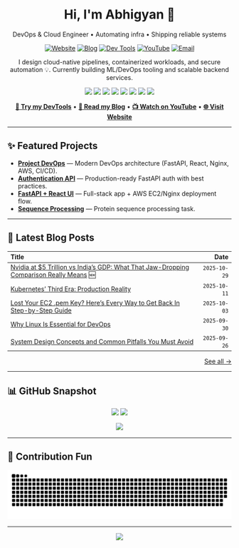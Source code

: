 <!--
  Abhigyan's modern GitHub Profile README
-->

<!-- HERO -->
<h1 align="center">Hi, I'm Abhigyan 👋</h1>
<p align="center">
  DevOps & Cloud Engineer • Automating infra • Shipping reliable systems
</p>

<p align="center">
  <a href="https://projectdevops.in"><img alt="Website" src="https://img.shields.io/badge/Website-projectdevops.in-0ea5e9?style=for-the-badge&logo=google-chrome&logoColor=white"></a>
  <a href="https://blogs.projectdevops.in"><img alt="Blog" src="https://img.shields.io/badge/Blog-blogs.projectdevops.in-16a34a?style=for-the-badge&logo=hashnode&logoColor=white"></a>
  <a href="https://tools.projectdevops.in"><img alt="Dev Tools" src="https://img.shields.io/badge/DevTools-tools.projectdevops.in-f59e0b?style=for-the-badge&logo=vercel&logoColor=white"></a>
  <a href="https://youtube.com/projectdevops709"><img alt="YouTube" src="https://img.shields.io/badge/YouTube-ProjectDevOps709-ff0000?style=for-the-badge&logo=youtube&logoColor=white"></a>
  <a href="mailto:connect@projectdevops.in"><img alt="Email" src="https://img.shields.io/badge/Email-connect%40projectdevops.in-f43f5e?style=for-the-badge&logo=gmail&logoColor=white"></a>
</p>

<!-- QUICK SUMMARY -->
<p align="center">
  I design cloud-native pipelines, containerized workloads, and secure automation 💡.
  Currently building ML/DevOps tooling and scalable backend services.
</p>

<!-- KEY STACK (compact badge grid) -->
<p align="center">
  <img src="https://img.shields.io/badge/AWS-232F3E?style=flat&logo=amazonaws&logoColor=white" />
  <img src="https://img.shields.io/badge/Docker-2496ED?style=flat&logo=docker&logoColor=white" />
  <img src="https://img.shields.io/badge/Kubernetes-326CE5?style=flat&logo=kubernetes&logoColor=white" />
  <img src="https://img.shields.io/badge/Terraform-7B42BC?style=flat&logo=terraform&logoColor=white" />
  <img src="https://img.shields.io/badge/FastAPI-009688?style=flat&logo=fastapi&logoColor=white" />
  <img src="https://img.shields.io/badge/MongoDB-47A248?style=flat&logo=mongodb&logoColor=white" />
  <img src="https://img.shields.io/badge/Jenkins-D24939?style=flat&logo=jenkins&logoColor=white" />
  <img src="https://img.shields.io/badge/Git-111827?style=flat&logo=git&logoColor=white" />
</p>

<!-- HIGHLIGHTS / CTA -->
<p align="center">
  <a href="https://tools.projectdevops.in"><b>🚀 Try my DevTools</b></a> •
  <a href="https://blogs.projectdevops.in"><b>📝 Read my Blog</b></a> •
  <a href="https://youtube.com/projectdevops709"><b>📺 Watch on YouTube</b></a> •
  <a href="https://projectdevops.in"><b>🌐 Visit Website</b></a>
</p>

---

## ✨ Featured Projects

- **[Project DevOps](https://github.com/abhigyan-709/project_devops)** — Modern DevOps architecture (FastAPI, React, Nginx, AWS, CI/CD).
- **[Authentication API](https://github.com/abhigyan-709/authentication_project)** — Production-ready FastAPI auth with best practices.
- **[FastAPI + React UI](https://github.com/abhigyan-709/fastapi_projects)** — Full-stack app + AWS EC2/Nginx deployment flow.
- **[Sequence Processing](https://github.com/abhigyan-709/sequence-processing)** — Protein sequence processing task.

---

## 📝 Latest Blog Posts

<!-- BLOG-POST-LIST:START -->
<table>
  <thead>
    <tr>
      <th align='left'>Title</th>
      <th align='right'>Date</th>
    </tr>
  </thead>
  <tbody>
<tr><td><a href="https://blogs.projectdevops.in/b/690234582d21a9be01f76aed-nvidiaat5trillionvsindiasgdpwhatthatjaw-droppingcomparisonreallymeans">Nvidia at $5 Trillion vs India’s GDP: What That Jaw-Dropping Comparison Really Means</a> <span>🆕</span></td><td align="right"><code>2025-10-29</code></td></tr>
<tr><td><a href="https://blogs.projectdevops.in/b/68ea6841ddb1305dfa1c3d9c-kubernetesthirderaproductionreality">Kubernetes’ Third Era: Production Reality</a></td><td align="right"><code>2025-10-11</code></td></tr>
<tr><td><a href="https://blogs.projectdevops.in/b/68df4205579aa7bcbf79c4df-lostyourec2pemkeyhereseverywaytogetbackinstep-by-stepguide">Lost Your EC2 .pem Key? Here’s Every Way to Get Back In Step-by-Step Guide</a></td><td align="right"><code>2025-10-03</code></td></tr>
<tr><td><a href="https://blogs.projectdevops.in/b/68db4f1be38bed46d0ee8f64-whylinuxisessentialfordevops">Why Linux Is Essential for DevOps</a></td><td align="right"><code>2025-09-30</code></td></tr>
<tr><td><a href="https://blogs.projectdevops.in/b/68d6f46c5054c4a2294fa2c3-systemdesignconceptsandcommonpitfallsyoumustavoid">System Design Concepts and Common Pitfalls You Must Avoid</a></td><td align="right"><code>2025-09-26</code></td></tr>
  </tbody>
</table>
<!-- BLOG-POST-LIST:END -->

<p align="right">
  <a href="https://blogs.projectdevops.in">See all →</a>
</p>

---

## 📊 GitHub Snapshot

<p align="center">
  <img src="https://github-readme-stats.vercel.app/api?username=abhigyan-709&show_icons=true&theme=merko" height="150" />
  <img src="https://github-readme-stats.vercel.app/api/top-langs/?username=abhigyan-709&layout=compact&theme=merko" height="150" />
</p>

<p align="center">
  <a href="https://github-profile-trophy.vercel.app/?username=abhigyan-709&theme=juicyfresh">
    <img src="https://github-profile-trophy.vercel.app/?username=abhigyan-709&theme=juicyfresh&margin-w=8&margin-h=8&row=1" />
  </a>
</p>

---

## 🧩 Contribution Fun

<picture>
  <img alt="GitHub Contribution Snake (Ocean Theme)" src="https://raw.githubusercontent.com/abhigyan-709/snake-github/main/output/github-contribution-snake-ocean.svg" />
</picture>

---

<p align="center">
  <img src="https://quotes-github-readme.vercel.app/api?type=horizontal&theme=radical" />
</p>
